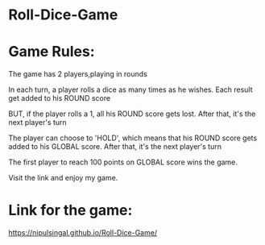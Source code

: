 # Roll-Dice-Game 

# Game Rules:

The game has 2 players,playing in rounds

In each turn, a player rolls a dice as many times as he wishes. Each result get added to his ROUND score

BUT, if the player rolls a 1, all his ROUND score gets lost. After that, it's the next player's turn

The player can choose to 'HOLD', which means that his ROUND score gets added to his GLOBAL score. After that, it's the next player's turn

The first player to reach 100 points on GLOBAL score wins the game.


Visit the link and enjoy my game.

# Link for the game:

https://nipulsingal.github.io/Roll-Dice-Game/
